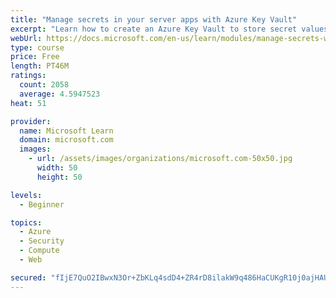 ```yaml
---
title: "Manage secrets in your server apps with Azure Key Vault"
excerpt: "Learn how to create an Azure Key Vault to store secret values and how to enable secure access to the vault."
webUrl: https://docs.microsoft.com/en-us/learn/modules/manage-secrets-with-azure-key-vault/
type: course
price: Free
length: PT46M
ratings:
  count: 2058
  average: 4.5947523
heat: 51

provider:
  name: Microsoft Learn
  domain: microsoft.com
  images:
    - url: /assets/images/organizations/microsoft.com-50x50.jpg
      width: 50
      height: 50

levels:
  - Beginner

topics:
  - Azure
  - Security
  - Compute
  - Web

secured: "fIjE7QuO2IBwxN3Or+ZbKLq4sdD4+ZR4rD8ilakW9q486HaCUKgR10j0ajHAUPHvr/PN1sudnFJST+8lqCUO5vKobvYcx4GYmKDKc4LABzZE+YUZ3JSXAamy74l24cutw/OgSrWG/2cGjKhkTIf4z4RtqFQcu/vOtdhWB5B2EiYsNBVNOnMyO+XIZTxcV2HbQiSszSuHd3u8kcFmw+bQ3oRBTKXRWDeFfx3nktu21Nr833gySX9o+6ZqiiNlZTh8YBYpQFnwAUdHm4UQRRiBliVRQfTZcSzTCMn7dGVJvMT6+0vbM1dDN/TFQQ2wNyUE6C6K+71Uf7Z/fvfTWNoVc5EHx0HdmwHVS0SyFCGKkbamgWl0BaCEsZtp0SaoWKdxxwDk4DvS3wzRXmJEsD9FSRkZuEFHvqrwfeeapFMkA9A=;shllUlX7Yl2e4AyBsZGKlw=="
---
```


